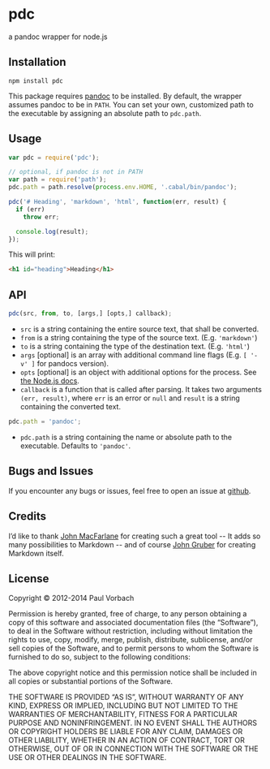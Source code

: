 # pdc

a pandoc wrapper for node.js

## Installation

~~~
npm install pdc
~~~

This package requires [pandoc](http://johnmacfarlane.net/pandoc/) to be
installed. By default, the wrapper assumes pandoc to be in `PATH`. You can set
your own, customized path to the executable by assigning an absolute path to
`pdc.path`.

## Usage

~~~ js
var pdc = require('pdc');

// optional, if pandoc is not in PATH
var path = require('path');
pdc.path = path.resolve(process.env.HOME, '.cabal/bin/pandoc');

pdc('# Heading', 'markdown', 'html', function(err, result) {
  if (err)
    throw err;

  console.log(result);
});
~~~

This will print:

~~~ html
<h1 id="heading">Heading</h1>
~~~

## API

~~~ js
pdc(src, from, to, [args,] [opts,] callback);
~~~

  * `src` is a string containing the entire source text, that shall be
    converted.
  * `from` is a string containing the type of the source text. (E.g.
    `'markdown'`)
  * `to` is a string containing the type of the destination text. (E.g.
    `'html'`)
  * `args` [optional] is an array with additional command line flags (E.g.
    `[ '-v' ]` for pandocs version).
  * `opts` [optional] is an object with additional options for the process. See
    [the Node.js docs][spawn].
  * `callback` is a function that is called after parsing. It takes two
    arguments `(err, result)`, where `err` is an error or `null` and `result` is
    a string containing the converted text.

[spawn]: http://nodejs.org/api/child_process.html#child_process_child_process_spawn_command_args_options

~~~ js
pdc.path = 'pandoc';
~~~

  * `pdc.path` is a string containing the name or absolute path to the
    executable. Defaults to `'pandoc'`.

## Bugs and Issues

If you encounter any bugs or issues, feel free to open an issue at
[github](https://github.com/pvorb/node-pdc/issues).

## Credits

I’d like to thank [John MacFarlane](http://johnmacfarlane.net/) for creating
such a great tool -- It adds so many possibilities to Markdown -- and of course
[John Gruber](http://daringfireball.net/) for creating Markdown itself.

## License

Copyright © 2012-2014 Paul Vorbach

Permission is hereby granted, free of charge, to any person obtaining a copy of
this software and associated documentation files (the “Software”), to deal in
the Software without restriction, including without limitation the rights to
use, copy, modify, merge, publish, distribute, sublicense, and/or sell copies of
the Software, and to permit persons to whom the Software is furnished to do so,
subject to the following conditions:

The above copyright notice and this permission notice shall be included in all
copies or substantial portions of the Software.

THE SOFTWARE IS PROVIDED “AS IS”, WITHOUT WARRANTY OF ANY KIND, EXPRESS OR
IMPLIED, INCLUDING BUT NOT LIMITED TO THE WARRANTIES OF MERCHANTABILITY, FITNESS
FOR A PARTICULAR PURPOSE AND NONINFRINGEMENT. IN NO EVENT SHALL THE AUTHORS OR
COPYRIGHT HOLDERS BE LIABLE FOR ANY CLAIM, DAMAGES OR OTHER LIABILITY, WHETHER
IN AN ACTION OF CONTRACT, TORT OR OTHERWISE, OUT OF OR IN CONNECTION WITH THE
SOFTWARE OR THE USE OR OTHER DEALINGS IN THE SOFTWARE.
